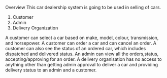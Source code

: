 Overview
This car dealership system is going to be used in selling of cars. 
1.	Customer
2.	Admin
3.	Delivery Organization

A customer can select a car based on make, model, colour, transmission, and horsepower. A customer can order a car and can cancel an order. A customer can also see the status of an ordered car, which includes dispatched and delivered status.
An admin can view all the orders,status, accepting/approving for an order. A delivery organisation has no access to anything other than getting admin approval to deliver a car and providing delivery status to an admin and a customer.
